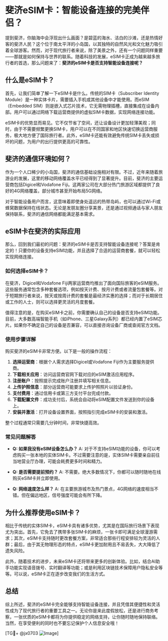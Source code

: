 # 斐济eSIM卡：智能设备连接的完美伴侣？

提到斐济，你脑海中会浮现出什么画面？是碧蓝的海水、洁白的沙滩，还是热情好客的斐济人民？这个位于南太平洋的小岛国，以其独特的自然风光和文化魅力吸引着全球游客。然而，对于现代旅行者来说，除了美景之外，还有一个问题同样重要——那就是如何保持与世界的联系。随着科技的发展，eSIM卡正成为越来越多旅行者的首选，那么问题来了：**斐济的eSIM卡是否支持智能设备连接呢？**

## 什么是eSIM卡？

首先，让我们简单了解一下eSIM卡是什么。传统的SIM卡（Subscriber Identity Module）是一种实体卡片，需要插入手机或其他设备中才能使用。而eSIM（Embedded SIM）则是嵌入式芯片技术，它无需物理插槽，直接集成在设备内部。用户可以通过网络下载运营商提供的虚拟SIM卡数据，实现网络连接功能。

eSIM卡的优势显而易见。它不仅节省了空间，还让设备设计更加轻薄美观；同时，由于不需要频繁更换SIM卡，用户可以在不同国家和地区快速切换运营商服务，极大地方便了国际旅行者。此外，eSIM卡还能有效避免传统SIM卡丢失或损坏的问题，为用户的出行提供更高的可靠性。

## 斐济的通信环境如何？

作为一个人口稀少的小岛国，斐济的通信基础设施相对有限。不过，近年来随着旅游业的发展，这里的移动网络覆盖水平已经得到了显著提升。目前，斐济的主要运营商包括Digicel和Vodafone Fiji。这两家公司在大部分热门旅游区域都提供了良好的4G网络覆盖，部分城市甚至开始布局5G网络。

对于智能设备用户而言，这意味着即使身处遥远的热带岛屿，也可以通过Wi-Fi或蜂窝数据保持在线状态。无论是发朋友圈分享美景，还是通过视频通话与家人朋友保持联系，斐济的通信网络都能满足基本需求。

## eSIM卡在斐济的实际应用

那么，回到我们最初的问题：斐济的eSIM卡是否支持智能设备连接呢？答案是肯定的！只要你的设备支持eSIM功能，并且选择了合适的运营商套餐，就可以轻松实现网络连接。

### 如何选择eSIM卡？

在斐济，Digicel和Vodafone Fiji两家运营商均推出了面向国际旅客的eSIM服务。这些服务通常包含多种套餐选项，例如按天计费、按月计费或者流量包套餐等。对于短期旅行者来说，按天或按周计费的套餐是最经济实惠的选择；而对于长期居住或工作的人士，则可以选择更灵活的月度套餐。

值得注意的是，在购买eSIM卡之前，你需要确认自己的设备是否支持eSIM功能。目前，大多数高端智能手机（如iPhone、三星Galaxy系列）都已经内置了eSIM芯片。如果你不确定自己的设备是否兼容，可以直接咨询设备厂商或查阅官方文档。

### 使用步骤详解

购买斐济的eSIM卡非常方便。以下是一般的操作流程：

1. **选择运营商**：根据个人需求选择Digicel或Vodafone Fiji作为主要服务提供商。
2. **下载相关应用**：访问运营商官网下载对应的eSIM激活应用程序。
3. **注册账户**：按照提示完成账户注册并填写相关信息。
4. **上传护照信息**：部分运营商可能要求上传护照照片以验证身份。
5. **支付费用**：通过信用卡或第三方支付平台完成付款。
6. **下载配置文件**：成功支付后，系统会自动将eSIM配置文件发送到你的设备上。
7. **安装并激活**：打开设备设置界面，按照指引完成eSIM卡的安装和激活。

整个过程通常只需要几分钟时间，非常快捷高效。

### 常见问题解答

- **Q: 如果我没有eSIM设备怎么办？**
  A: 对于不支持eSIM功能的设备，你可以考虑购买一张本地的实体SIM卡。不过需要注意的是，实体SIM卡需要亲自前往当地营业厅办理，可能会耗费更多时间和精力。

- **Q: 是否需要提前预约？**
  A: 不需要。绝大多数情况下，你都可以随时随地在线购买eSIM卡并立即使用。

- **Q: 网络速度怎么样？**
  A: 在主要旅游城市及热门景点，4G网络的速度相当不错。但在偏远地区，信号强度可能会有所下降。

## 为什么推荐使用eSIM卡？

相比于传统的实体SIM卡，eSIM卡具有诸多优势，尤其是在国际旅行场景下表现尤为突出。首先，它免去了携带多张SIM卡的麻烦，一张卡即可满足全球漫游需求；其次，eSIM卡支持随时更改套餐方案，非常适合那些行程安排较为灵活的人群；最后，由于其无物理形态的特点，eSIM卡更加耐用且不易丢失，大大降低了遗失风险。

此外，随着技术的进步，未来eSIM卡还将带来更多的创新体验。比如，结合AI助手功能实现语音拨号、实时翻译等功能；或是利用区块链技术保障用户隐私安全等等。可以说，eSIM卡正在逐步改变我们的生活方式。

## 总结

综上所述，斐济的eSIM卡完全能够支持智能设备连接，并且凭借其便捷性和灵活性成为了现代旅行者的重要工具之一。无论你是来此度假放松，还是进行商务考察，一张优质的eSIM卡都将为你提供稳定的网络支持，让你随时随地保持联络。当然，在享受便利的同时也不要忘记保护个人信息安全哦！

[TG💪+ @jx0703 ![Image](https://github.com/user-attachments/assets/dbca1d08-cadb-493c-b0ec-ad6f7a83f270)]